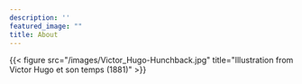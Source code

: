 ```yaml
---
description: ''
featured_image: ""
title: About
---
```

{{< figure src="/images/Victor_Hugo-Hunchback.jpg" title="Illustration from Victor Hugo et son temps (1881)" >}}

